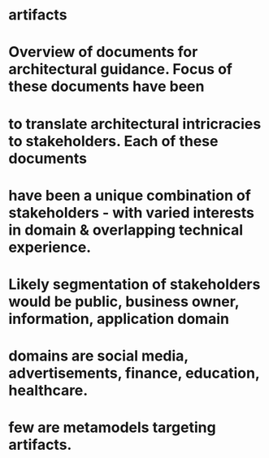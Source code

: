 # artifacts 
# Overview of documents for architectural guidance. Focus of these documents have been 
# to translate architectural intricracies to stakeholders. Each of these documents 
# have been a unique combination of stakeholders - with varied interests in domain & overlapping technical experience.
# Likely segmentation of stakeholders would be public, business owner, information, application domain
# domains are social media, advertisements, finance, education, healthcare.
# few are metamodels targeting artifacts.
